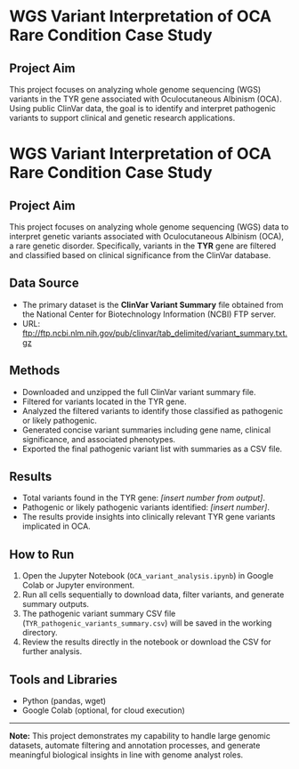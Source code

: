 
# WGS Variant Interpretation of OCA Rare Condition Case Study

## Project Aim
This project focuses on analyzing whole genome sequencing (WGS) variants in the TYR gene associated with Oculocutaneous Albinism (OCA). Using public ClinVar data, the goal is to identify and interpret pathogenic variants to support clinical and genetic research applications.
# WGS Variant Interpretation of OCA Rare Condition Case Study

## Project Aim
This project focuses on analyzing whole genome sequencing (WGS) data to interpret genetic variants associated with Oculocutaneous Albinism (OCA), a rare genetic disorder. Specifically, variants in the **TYR** gene are filtered and classified based on clinical significance from the ClinVar database.

## Data Source
- The primary dataset is the **ClinVar Variant Summary** file obtained from the National Center for Biotechnology Information (NCBI) FTP server.
- URL: ftp://ftp.ncbi.nlm.nih.gov/pub/clinvar/tab_delimited/variant_summary.txt.gz

## Methods
- Downloaded and unzipped the full ClinVar variant summary file.
- Filtered for variants located in the TYR gene.
- Analyzed the filtered variants to identify those classified as pathogenic or likely pathogenic.
- Generated concise variant summaries including gene name, clinical significance, and associated phenotypes.
- Exported the final pathogenic variant list with summaries as a CSV file.

## Results
- Total variants found in the TYR gene: *[insert number from output]*.
- Pathogenic or likely pathogenic variants identified: *[insert number]*.
- The results provide insights into clinically relevant TYR gene variants implicated in OCA.

## How to Run
1. Open the Jupyter Notebook (`OCA_variant_analysis.ipynb`) in Google Colab or Jupyter environment.
2. Run all cells sequentially to download data, filter variants, and generate summary outputs.
3. The pathogenic variant summary CSV file (`TYR_pathogenic_variants_summary.csv`) will be saved in the working directory.
4. Review the results directly in the notebook or download the CSV for further analysis.

## Tools and Libraries
- Python (pandas, wget)
- Google Colab (optional, for cloud execution)

---

**Note:** This project demonstrates my capability to handle large genomic datasets, automate filtering and annotation processes, and generate meaningful biological insights in line with genome analyst roles.

